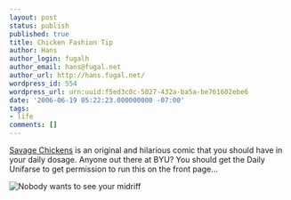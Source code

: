 ```yaml
---
layout: post
status: publish
published: true
title: Chicken Fashion Tip
author: Hans
author_login: fugalh
author_email: hans@fugal.net
author_url: http://hans.fugal.net/
wordpress_id: 554
wordpress_url: urn:uuid:f5ed3c0c-5027-432a-ba5a-be761602ebe6
date: '2006-06-19 05:22:23.000000000 -07:00'
tags:
- life
comments: []
---
```

<p><a href="http://www.savagechickens.com/blog/index.html">Savage Chickens</a> is an original
and hilarious comic that you should have in your daily dosage. Anyone out there
at BYU? You should get the Daily Unifarse to get permission to run this on the
front page...</p>

<p><img src="http://www.savagechickens.com/images/chickenfashion.jpg" alt="Nobody wants to see your midriff" title="Fashion Tip"/></p>
